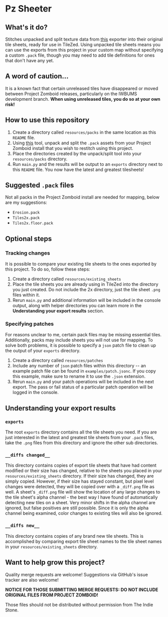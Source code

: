 # Pz Sheeter

## What's it do?

Stitches unpacked and split texture data from [this](https://theindiestone.com/forums/index.php?/topic/3511-pz-unpacker/) exporter into their original tile sheets, ready for use in TileZed. Using unpacked tile sheets means you can use the exports from this project in your custom map without specifying a custom `.pack` file, though you may need to add tile definitions for ones that don't have any yet.

## A word of caution...

It is a known fact that certain unreleased tiles have disappeared or moved between Project Zomboid releases, particularly on the IWBUMS development branch.
**When using unreleased tiles, you do so at your own risk!** 

## How to use this repository

1. Create a directory called `resources/packs` in the same location as this `README` file.
2. Using [this](https://theindiestone.com/forums/index.php?/topic/3511-pz-unpacker/) tool, unpack and split the `.pack` assets from your Project Zomboid install that you wish to restitch using this project.
3. Place the directories created by the unpack/split tool into your `resources/packs` directory.
4. Run `main.py` and the results will be output to an `exports` directory next to this `README` file. You now have the latest and greatest tilesheets!

## Suggested `.pack` files

Not all packs in the Project Zomboid install are needed for mapping, below are my suggestions:

* `Erosion.pack`
* `Tiles2x.pack`
* `Tiles2x.floor.pack`

## Optional steps

### Tracking changes

It is possible to compare your existing tile sheets to the ones exported by this project. To do so, follow these steps:

1. Create a directory called `resources/existing_sheets`
2. Place the tile sheets you are already using in TileZed into the directory you just created. Do not include the 2x directory, just the tile sheet `.png` files within it.
3. Rerun `main.py` and additional information will be included in the console output, along with helper directories you can learn more in the **Understanding your export results** section.  

### Specifying patches

For reasons unclear to me, certain pack files may be missing essential tiles. Additionally, packs may include sheets you will not use for mapping. To solve both problems, it is possible to specify a `json` patch file to clean up the output of your `exports` directory.

1. Create a directory called `resources/patches`
2. Include any number of `json` patch files within this directory -- an example patch file can be found in `examples/patch.jsonc`. If you copy this example, make sure to rename it to use the `.json` extension.
3. Rerun `main.py` and your patch operations will be included in the next export. The pass or fail status of a particular patch operation will be logged in the console.

## Understanding your export results

### `exports`

The root `exports` directory contains all the tile sheets you need. If you are just interested in the latest and greatest tile sheets from your `.pack` files, take the `.png` files from this directory and ignore the other sub directories.

### `__diffs changed__`

This directory contains copies of export tile sheets that have had content modified or their size has changed, relative to the sheets you placed in your `resources/existing_sheets` directory. If their size has changed, they are simply copied. However, if their size has stayed constant, but pixel level changes were detected, they will be copied over with a `_diff.png` file as well. A sheet's `_diff.png` file will show the location of any large changes to the tile sheet's alpha channel - the best way I have found of automatically detecting new tiles on a sheet. Very minor shifts in the alpha channel are ignored, but false positives are still possible. Since it is only the alpha channel being examined, color changes to existing tiles will also be ignored. 

### `__diffs new__`

This directory contains copies of any brand new tile sheets. This is accomplished by comparing export tile sheet names to the tile sheet names in your `resources/existing_sheets` directory.

## Want to help grow this project?

Quality merge requests are welcome! Suggestions via GitHub's issue tracker are also welcome!

**NOTICE FOR THOSE SUBMITTING MERGE REQUESTS: DO NOT INCLUDE ORIGINAL FILES FROM PROJECT ZOMBOID!**

Those files should not be distributed without permission from The Indie Stone. 